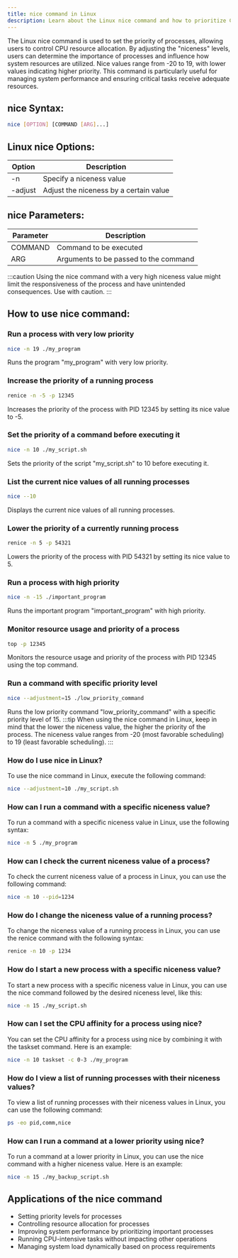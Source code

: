 ```yaml
---
title: nice command in Linux
description: Learn about the Linux nice command and how to prioritize CPU usage for processes.
---
```


The Linux nice command is used to set the priority of processes, allowing users to control CPU resource allocation. By adjusting the "niceness" levels, users can determine the importance of processes and influence how system resources are utilized. Nice values range from -20 to 19, with lower values indicating higher priority. This command is particularly useful for managing system performance and ensuring critical tasks receive adequate resources.

## nice Syntax:
```bash
nice [OPTION] [COMMAND [ARG]...]
```
## Linux nice Options:
| Option | Description                      |
|--------|----------------------------------|
| -n     | Specify a niceness value          |
| -adjust| Adjust the niceness by a certain value |

## nice Parameters:
| Parameter | Description                              |
|-----------|------------------------------------------|
| COMMAND   | Command to be executed                    |
| ARG       | Arguments to be passed to the command    |

:::caution
Using the nice command with a very high niceness value might limit the responsiveness of the process and have unintended consequences. Use with caution.
:::
## How to use nice command:
### Run a process with very low priority
```bash
nice -n 19 ./my_program
```
Runs the program "my_program" with very low priority.

### Increase the priority of a running process
```bash
renice -n -5 -p 12345
```
Increases the priority of the process with PID 12345 by setting its nice value to -5.

### Set the priority of a command before executing it
```bash
nice -n 10 ./my_script.sh
```
Sets the priority of the script "my_script.sh" to 10 before executing it.

### List the current nice values of all running processes
```bash
nice --10
```
Displays the current nice values of all running processes.

### Lower the priority of a currently running process
```bash
renice -n 5 -p 54321
```
Lowers the priority of the process with PID 54321 by setting its nice value to 5.

### Run a process with high priority
```bash
nice -n -15 ./important_program
```
Runs the important program "important_program" with high priority.

### Monitor resource usage and priority of a process
```bash
top -p 12345
```
Monitors the resource usage and priority of the process with PID 12345 using the top command.

### Run a command with specific priority level
```bash
nice --adjustment=15 ./low_priority_command
```
Runs the low priority command "low_priority_command" with a specific priority level of 15.
:::tip
When using the nice command in Linux, keep in mind that the lower the niceness value, the higher the priority of the process. The niceness value ranges from -20 (most favorable scheduling) to 19 (least favorable scheduling).
:::

### How do I use nice in Linux?
To use the nice command in Linux, execute the following command:
```bash
nice --adjustment=10 ./my_script.sh
```

### How can I run a command with a specific niceness value?
To run a command with a specific niceness value in Linux, use the following syntax:
```bash
nice -n 5 ./my_program
```

### How can I check the current niceness value of a process?
To check the current niceness value of a process in Linux, you can use the following command:
```bash
nice -n 10 --pid=1234
```

### How do I change the niceness value of a running process?
To change the niceness value of a running process in Linux, you can use the renice command with the following syntax:
```bash
renice -n 10 -p 1234
```

### How do I start a new process with a specific niceness value?
To start a new process with a specific niceness value in Linux, you can use the nice command followed by the desired niceness level, like this:
```bash
nice -n 15 ./my_script.sh
```

### How can I set the CPU affinity for a process using nice?
You can set the CPU affinity for a process using nice by combining it with the taskset command. Here is an example:
```bash
nice -n 10 taskset -c 0-3 ./my_program
```

### How do I view a list of running processes with their niceness values?
To view a list of running processes with their niceness values in Linux, you can use the following command:
```bash
ps -eo pid,comm,nice
```

### How can I run a command at a lower priority using nice?
To run a command at a lower priority in Linux, you can use the nice command with a higher niceness value. Here is an example:
```bash
nice -n 15 ./my_backup_script.sh
```

## Applications of the nice command

- Setting priority levels for processes
- Controlling resource allocation for processes
- Improving system performance by prioritizing important processes
- Running CPU-intensive tasks without impacting other operations
- Managing system load dynamically based on process requirements